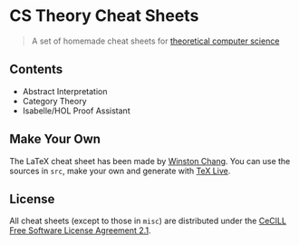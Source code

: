 CS Theory Cheat Sheets 
===========

> A set of homemade cheat sheets for [theoretical computer science](http://www.euclideanspace.com/software/computation/theory/index.htm)

Contents
-------------------

* Abstract Interpretation
* Category Theory
* Isabelle/HOL Proof Assistant

Make Your Own
-------------------

The LaTeX cheat sheet has been made by [Winston Chang](http://www.stdout.org/~winston/latex). You can use the sources in `src`, make your own and generate with [TeX Live](https://www.tug.org/texlive/).


License
-------------------

All cheat sheets (except to those in `misc`) are distributed under the [CeCILL Free Software License Agreement 2.1](LICENSE).
